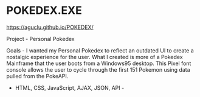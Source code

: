 # POKEDEX.EXE

https://aguclu.github.io/POKEDEX/

Project - Personal Pokedex

Goals - I wanted my Personal Pokedex to reflect an outdated UI to create a nostalgic experience for the user.  What I created is more of a Pokedex Mainframe that the user boots from a Windows95 desktop.  This Pixel font console allows the user to cycle through the first 151 Pokemon using data pulled from the PokeAPI.

- HTML, CSS, JavaScript, AJAX, JSON, API -
